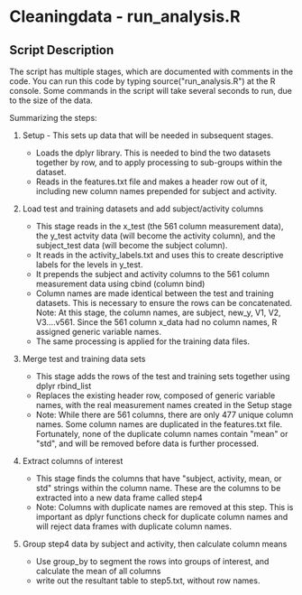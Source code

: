 # Cleaningdata - run_analysis.R

## Script Description

The script has multiple stages, which are documented with comments in the code.  You can run this code by typing source("run_analysis.R") at the R console.  Some commands in the script will take several seconds to run, due to the size of the data.

Summarizing the steps:

1.  Setup - This sets up data that will be needed in subsequent stages.
    + Loads the dplyr library.  This is needed to bind the two datasets together by row, and to apply processing to sub-groups within the dataset.
    + Reads in the features.txt file and makes a header row out of it, including new column names prepended for subject and activity.

2.  Load test and training datasets and add subject/activity columns
    + This stage reads in the x_test (the 561 column measurement data), the y_test actvity data (will become the activity column), and the subject_test data (will become the subject column).
    + It reads in the activity_labels.txt and uses this to create descriptive labels for the levels in y_test.
    + It prepends the subject and activity columns to the 561 column measurement data using cbind (column bind)
    + Column names are made identical between the test and training datasets.  This is necessary to ensure the rows can be concatenated.  Note:  At this stage, the column names, are subject, new_y, V1, V2, V3....v561.  Since the 561 column x_data had no column names, R assigned generic variable names.
    + The same processing is applied for the training data files.

3.  Merge test and training data sets
    + This stage adds the rows of the test and training sets together using dplyr rbind_list
    + Replaces the existing header row, composed of generic variable names, with the real measurement names created in the Setup stage
    + Note:  While there are 561 columns, there are only 477 unique column names.  Some column names are duplicated in the features.txt file.  Fortunately, none of the duplicate column names contain "mean" or "std", and will be removed before data is further processed.

4.  Extract columns of interest
    + This stage finds the columns that have "subject, activity, mean, or std" strings within the column name. These are the columns to be extracted into a new data frame called step4
    + Note: Columns with duplicate names are removed at this step.  This is important as dplyr functions check for duplicate column names and will reject data frames with duplicate column names.
    
5.  Group step4 data by subject and activity, then calculate column means
    + Use group_by to segment the rows into groups of interest, and calculate the mean of all columns
    + write out the resultant table to step5.txt, without row names.
    

